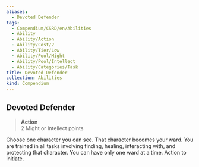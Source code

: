 ```yaml
---
aliases:
  - Devoted Defender
tags:
  - Compendium/CSRD/en/Abilities
  - Ability
  - Ability/Action
  - Ability/Cost/2
  - Ability/Tier/Low
  - Ability/Pool/Might
  - Ability/Pool/Intellect
  - Ability/Categories/Task
title: Devoted Defender
collection: Abilities
kind: Compendium
---
```

## Devoted Defender  
>**Action**  
>2 Might or Intellect points
  
Choose one character you can see. That character becomes your ward. You are trained in all tasks involving finding, healing, interacting with, and protecting that character. You can have only one ward at a time. Action to initiate.